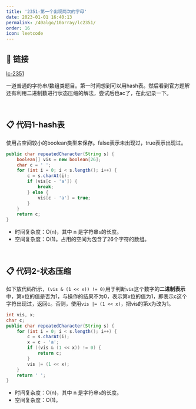 ```yaml
---
title: '2351-第一个出现两次的字母'
date: 2023-01-01 16:40:13
permalink: /40algo/10array/lc2351/
order: 16
icon: leetcode
---
```


## 🔗 链接

[lc-2351](https://leetcode.cn/problems/first-letter-to-appear-twice/description/)

一道普通的字符串/数组类题目。第一时间想到可以用hash表。然后看到官方题解还有利用二进制数进行状态压缩的解法，尝试后也ac了，在此记录一下。

<br/>

## 📋 代码1-hash表

使用占空间较小的boolean类型来保存。false表示未出现过，true表示出现过。

```java
public char repeatedCharacter(String s) {
    boolean[] vis = new boolean[26];
    char c = ' ';
    for (int i = 0; i < s.length(); i++) {
        c = s.charAt(i);
        if (vis[c - 'a']) {
            break;
        } else {
            vis[c - 'a'] = true;
        }
    }
    return c;
}
```

- 时间复杂度：O(n)，其中 n 是字符串`s`的长度。
- 空间复杂度：O(1)。占用的空间为包含了26个字符的数组。

<br/>

## 📋 代码2-状态压缩

如下放代码所示，`(vis & (1 << x)) != 0)`用于判断`vis`这个数字的**二进制表示**中，第x位的值是否为1，与操作的结果不为0，表示第x位的值为1，即表示c这个字符出现过，返回c。否则，使用`vis |= (1 << x)`，把vis的第x为改为1。

```java
int vis, x;
char c;
public char repeatedCharacter(String s) {
    for (int i = 0; i < s.length(); i++) {
        c = s.charAt(i);
        x = c - 'a';
        if ((vis & (1 << x)) != 0) {
            return c;
        }
        vis |= (1 << x);
    }
    return ' ';
}
```

- 时间复杂度：O(n)，其中 n 是字符串`s`的长度。
- 空间复杂度：O(1)。
